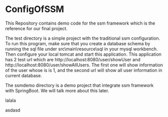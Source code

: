 # ConfigOfSSM
This Repository contains demo code for the ssm framework which is the reference for our final project.

The test directory is a simple project with the traditional ssm configuration. To run this program, make sure that you create a database
schema by running the sql file under src\main\resource\sql in your mysql workbench. Then configure your local tomcat and start this 
application. This application has 2 test url which are http://localhost:8080/user/showUser and http://localhost:8080/user/showAllUsers.
The first one will show information of the user whose is is 1, and the second url will show all user information in current database.

The ssmdemo directory is a demo project that integrate ssm framework with SpringBoot. We will talk more about this later.

lalala

asdasd